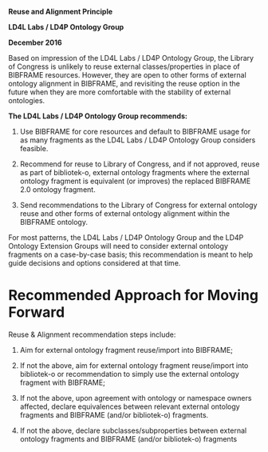 **Reuse and Alignment Principle**

**LD4L Labs / LD4P Ontology Group**

**December 2016**

Based on impression of the LD4L Labs / LD4P Ontology Group, the Library
of Congress is unlikely to reuse external classes/properties in place of
BIBFRAME resources. However, they are open to other forms of external
ontology alignment in BIBFRAME, and revisiting the reuse option in the
future when they are more comfortable with the stability of external
ontologies.

**The LD4L Labs / LD4P Ontology Group recommends:**

1.  Use BIBFRAME for core resources and default to BIBFRAME usage for as many fragments as the LD4L Labs / LD4P Ontology Group considers feasible.

2.  Recommend for reuse to Library of Congress, and if not approved, reuse as part of bibliotek-o, external ontology fragments where the external ontology fragment is equivalent (or improves) the replaced BIBFRAME 2.0 ontology fragment.

3.  Send recommendations to the Library of Congress for external ontology reuse and other forms of external ontology alignment within the BIBFRAME ontology.

For most patterns, the LD4L Labs / LD4P Ontology Group and the LD4P
Ontology Extension Groups will need to consider external ontology
fragments on a case-by-case basis; this recommendation is meant to help
guide decisions and options considered at that time.

Recommended Approach for Moving Forward
=======================================

Reuse & Alignment recommendation steps include:

1.  Aim for external ontology fragment reuse/import into BIBFRAME;

2.  If not the above, aim for external ontology fragment reuse/import into bibliotek-o or recommendation to simply use the external ontology fragment with BIBFRAME;

3.  If not the above, upon agreement with ontology or namespace owners affected, declare equivalences between relevant external ontology fragments and BIBFRAME (and/or bibliotek-o) fragments.

4.  If not the above, declare subclasses/subproperties between external ontology fragments and BIBFRAME (and/or bibliotek-o) fragments


